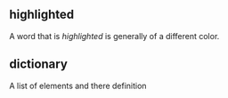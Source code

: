 ## highlighted
A word that is *highlighted* is generally of a different color.

## dictionary
A list of elements and there definition
